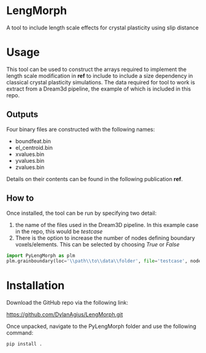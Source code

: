 # LengMorph
A tool to include length scale effects for crystal plasticity using slip distance

# Usage
This tool can be used to construct the arrays required to implement the length scale modification in **ref** to include to include a size dependency in classical crystal plasticity simulations.  The data required for tool to work is extract from a Dream3d pipeline, the example of which is included in this repo.
## Outputs
Four binary files are constructed with the following names:
* boundfeat.bin
* el_centroid.bin
* xvalues.bin
* yvalues.bin
* zvalues.bin

Details on their contents can be found in the following publication **ref**.

## How to
Once installed, the tool can be run by specifying two detail:
1. the name of the files used in the Dream3D pipeline.  In this example case in the repo, this would be *testcase*
2. There is the option to increase the number of nodes defining boundary voxels/elements.  This can be selected by choosing *True* or *False*

```python
import PyLengMorph as plm
plm.grainboundary(loc='\\path\\to\\data\\folder', file='testcase', nodeinc=False, abq=True)
```

# Installation
Download the GitHub repo via the following link:

https://github.com/DylanAgius/LengMorph.git

Once unpacked, navigate to the PyLengMorph folder and use the following command:

`pip install .`

